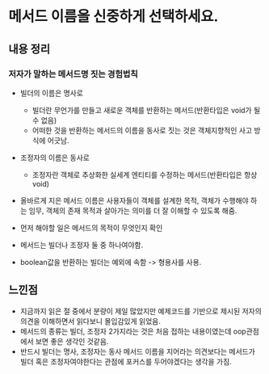 # 메서드 이름을 신중하게 선택하세요.
## 내용 정리
### 저자가 말하는 메서드명 짓는 경험법칙
- 빌더의 이름은 명사로
    - 빌더란 무언가를 만들고 새로운 객체를 반환하는 메서드(반환타입은 void가 될 수 없음)
    - 어떠한 것을 반환하는 메서드의 이름을 동사로 짓는 것은 객체지향적인 사고 방식에 어긋남.

- 조정자의 이름은 동사로
    - 조정자란 객체로 추상화한 실세계 엔티티를 수정하는 메서드(반환타입은 항상 void)
- 올바르게 지은 메서드 이름은 사용자들이 객체를 설계한 목적, 객체가 수행해야 하는 임무, 객체의 존재 목적과 살아가는 의미를 더 잘 이해할 수 있도록 해줌.
- 먼저 해야할 일은 메서드의 목적이 무엇인지 확인
- 메서드는 빌더나 조정자 둘 중 하나여야함.
- boolean값을 반환하는 빌더는 예외에 속함 -> 형용사를 사용.

## 느낀점
- 지금까지 읽은 절 중에서 분량이 제일 많았지만 예제코드를 기반으로 제시된 저자의 의견을 이해하면서 읽다보니 몰입감있게 읽었음.
- 메서드의 종류는 빌더, 조정자 2가지라는 것은 처음 접하는 내용이였는데 oop관점에서 보면 좋은 생각인 것같음.
- 반드시 빌더는 명사, 조정자는 동사 메서드 이름을 지어라는 의견보다는 메서드가 빌더 혹은 조정자여야한다는 관점에 포커스를 두어야겠다는 생각을 가짐.